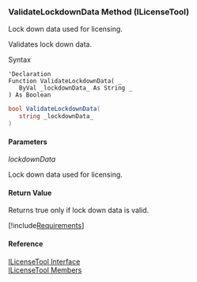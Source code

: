 ﻿### ValidateLockdownData Method (ILicenseTool)

Lock down data used for licensing.

Validates lock down data.

Syntax

```vbnet
'Declaration
Function ValidateLockdownData( _
   ByVal _lockdownData_ As String _
) As Boolean
```

```csharp
bool ValidateLockdownData( 
   string _lockdownData_
)
```

#### Parameters

_lockdownData_

Lock down data used for licensing.

#### Return Value

Returns true only if lock down data is valid.

[!include[Requirements](../partials/requirements.md)]



#### Reference

[ILicenseTool Interface](FChoice.Common~FChoice.Common.Licensing.ILicenseTool.md)  
[ILicenseTool Members](FChoice.Common~FChoice.Common.Licensing.ILicenseTool_members.md)